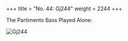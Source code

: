+++
title = "No. 44: Gj244"
weight = 2244
+++

The Partimento Bass Played Alone:

![Gj244](/img/044DurNum.jpg)
